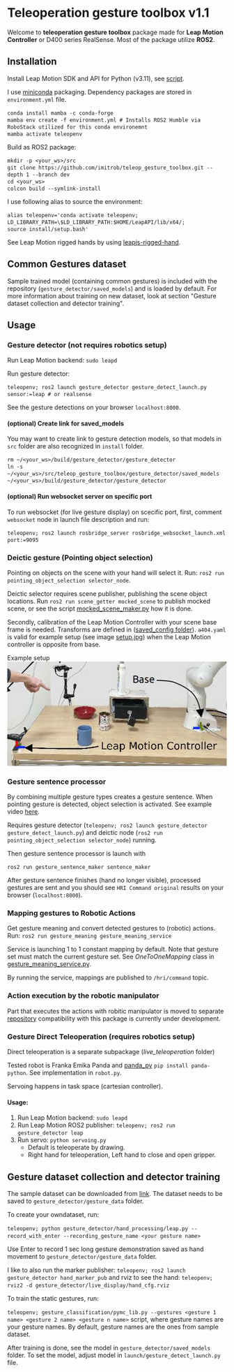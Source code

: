 
# Teleoperation gesture toolbox v1.1

Welcome to **teleoperation gesture toolbox** package made for **Leap Motion Controller** or D400 series RealSense.
Most of the package utilize **ROS2**. 

## Installation 

Install Leap Motion SDK and API for Python (v3.11), see [script](gesture_detector/leap_motion_install.sh).

I use [miniconda](docs.anaconda.com/miniconda) packaging. Dependency packages are stored in `environment.yml` file.
```Shell
conda install mamba -c conda-forge
mamba env create -f environment.yml # Installs ROS2 Humble via RoboStack utilized for this conda environemnt
mamba activate teleopenv
```

Build as ROS2 package:
```Shell
mkdir -p <your_ws>/src
git clone https://github.com/imitrob/teleop_gesture_toolbox.git --depth 1 --branch dev
cd <your_ws>
colcon build --symlink-install
```

I use following alias to source the environment:
```Shell
alias teleopenv='conda activate teleopenv;
LD_LIBRARY_PATH=\$LD_LIBRARY_PATH:$HOME/LeapAPI/lib/x64/;
source install/setup.bash'
```

See Leap Motion rigged hands by using [leapjs-rigged-hand](https://github.com/leapmotion/leapjs-rigged-hand).

## Common Gestures dataset

Sample trained model (containing common gestures) is included with the repository (`gesture_detector/saved_models`) and is loaded by default. For more information about training on new dataset, look at section "Gesture dataset collection and detector training".

## Usage 

### Gesture detector (not requires robotics setup)

Run Leap Motion backend: `sudo leapd`

Run gesture detector:
```Shell
teleopenv; ros2 launch gesture_detector gesture_detect_launch.py sensor:=leap # or realsense
```

See the gesture detections on your browser `localhost:8000`.

#### (optional) Create link for saved_models

You may want to create link to gesture detection models, so that models in `src` folder are also recognized in `install` folder.

```Shell
rm ~/<your_ws>/build/gesture_detector/gesture_detector
ln -s ~/<your_ws>/src/teleop_gesture_toolbox/gesture_detector/saved_models ~/<your_ws>/build/gesture_detector/gesture_detector
```

#### (optional) Run websocket server on specific port 

To run websocket (for live gesture display) on scecific port, first, comment `websocket` node in launch file description and run:
```Shell
teleopenv; ros2 launch rosbridge_server rosbridge_websocket_launch.xml port:=9095
```

### Deictic gesture (Pointing object selection)

Pointing on objects on the scene with your hand will select it. Run: `ros2 run pointing_object_selection selector_node`.

Deictic selector requires scene publisher, publishing the scene object locations. Run `ros2 run scene_getter mocked_scene` to publish mocked scene, or see the script [mocked_scene_maker.py](scene_getter/scene_getter/scene_makers/mocked_scene_maker.py) how it is done.

Secondly, calibration of the Leap Motion Controller with your scene base frame is needed. Transforms are defined in ([saved_config folder](pointing_object_selection/pointing_object_selection/saved_setups/)). `a404.yaml` is valid for example setup (see image [setup.jpg](setup.jpg)) when the Leap Motion controller is opposite from base.  

Example setup
![setup.jpg](setup.jpg)

### Gesture sentence processor

By combining multiple gesture types creates a gesture sentence. When pointing gesture is detected, object selection is activated. See example video [here](http://imitrob.ciirc.cvut.cz/publications/chi23/2023_IROS_GESTURE_SENTENCE_VIDEO.mp4).

Requires gesture detector (`teleopenv; ros2 launch gesture_detector gesture_detect_launch.py`) and deictic node (`ros2 run pointing_object_selection selector_node`) running.

Then gesture sentence processor is launch with

```
ros2 run gesture_sentence_maker sentence_maker
```

After gesture sentence finishes (hand no longer visible), processed gestures are sent and you should see `HRI Command original` results on your browser (`localhost:8000`).

### Mapping gestures to Robotic Actions

Get gesture meaning and convert detected gestures to (robotic) actions. Run: `ros2 run gesture_meaning gesture_meaning_service`

Service is launching 1 to 1 constant mapping by default. Note that gesture set must match the current gesture set. See *OneToOneMapping* class in [gesture_meaning_service.py](src/teleop_gesture_toolbox/gesture_meaning/gesture_meaning/gesture_meaning_service.py).

By running the service, mappings are published to `/hri/command` topic.

### Action execution by the robotic manipulator

Part that executes the actions with robitic manipulator is moved to separate [repository](https://github.com/imitrob/imitrob_templates) compatibility with this package is currently under development.


### Gesture Direct Teleoperation (requires robotics setup)

Direct teleoperation is a separate subpackage (*live_teleoperation* folder)

Tested robot is Franka Emika Panda and [panda_py](https://github.com/JeanElsner/panda-py) `pip install panda-python`. See implementation in `robot.py`.

Servoing happens in task space (cartesian controller).

#### Usage:

1. Run Leap Motion backend: `sudo leapd`
2. Run Leap Motion ROS2 publisher: `teleopenv; ros2 run gesture_detector leap`
3. Run servo: `python servoing.py`
    - Default is teleoperate by drawing.
    - Right hand for teleoperation, Left hand to close and open gripper.

## Gesture dataset collection and detector training

The sample dataset can be downloaded from [link](https://drive.google.com/file/d/17L5KEuhW9kLYC073t11jctynQQ6z2Qm0/view?usp=sharing). The dataset needs to be saved to `gesture_detector/gesture_data` folder.

To create your owndataset, run:

`teleopenv; python gesture_detector/hand_processing/leap.py --record_with_enter --recording_gesture_name <your gesture name>`

Use Enter to record 1 sec long gesture demonstration saved as hand movement to `gesture_detector/gesture_data` folder.

I like to also run the marker publisher: `teleopenv; ros2 launch gesture_detector hand_marker_pub`
and rviz to see the hand: `teleopenv; rviz2 -d gesture_detector/live_display/hand_cfg.rviz`

To train the static gestures, run:

`teleopenv; gesture_classification/pymc_lib.py --gestures <gesture 1 name> <gesture 2 name> <gesture n name>` script, where gesture names are your gesture names. By default, gesture names are the ones from sample dataset.

After training is done, see the  model in `gesture_detector/saved_models` folder. To set the model, adjust model in `launch/gesture_detect_launch.py` file.


